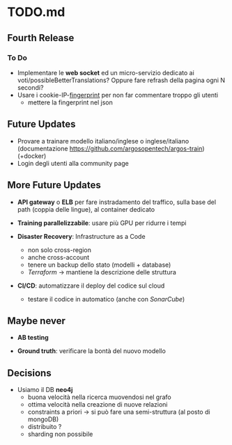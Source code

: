 # TODO.md

## Fourth Release
### To Do
- Implementare le **web socket** ed un micro-servizio dedicato ai voti/possibleBetterTranslations? Oppure fare refrash della pagina ogni N secondi?
- Usare i cookie-IP-[fingerprint](https://github.com/fingerprintjs/fingerprintjs) per non far commentare troppo gli utenti
    - mettere la fingerprint nel json


## Future Updates
- Provare a trainare modello italiano/inglese o inglese/italiano (documentazione https://github.com/argosopentech/argos-train) (+docker)
- Login degli utenti alla community page

## More Future Updates
- **API gateway** o **ELB** per fare instradamento del traffico, sulla base del path (coppia delle lingue), al container dedicato

- **Training parallelizzabile**: usare più GPU per ridurre i tempi

- **Disaster Recovery**: Infrastructure as a Code
    - non solo cross-region
    - anche cross-account
    - tenere un backup dello stato (modelli + database)
    - *Terraform* -> mantiene la descrizione delle struttura

- **CI/CD**: automatizzare il deploy del codice sul cloud
    - testare il codice in automatico (anche con *SonarCube*)

## Maybe never
- **AB testing**

- **Ground truth**: verificare la bontà del nuovo modello

## Decisions
- Usiamo il DB **neo4j**
    - buona velocità nella ricerca muovendosi nel grafo
    - ottima velocità nella creazione di nuove relazioni
    - constraints a priori -> si può fare una semi-struttura (al posto di mongoDB)
    - distribuito ?
    - sharding non possibile
